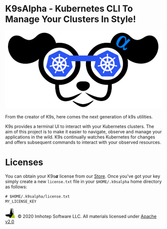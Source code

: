 # K9sAlpha - Kubernetes CLI To Manage Your Clusters In Style!

<img src="assets/k9salpha.png" alt="k9salpha">

From the creator of K9s, here comes the next generation of k9s utilities.

K9s provides a terminal UI to interact with your Kubernetes clusters.
The aim of this project is to make it easier to navigate, observe and manage
your applications in the wild. K9s continually watches Kubernetes
for changes and offers subsequent commands to interact with your observed resources.

# Licenses

You can obtain your K9s𝞪 license from our [Store](https://k9salpha.myshopify.com).
Once you've got your key simply create a new `license.txt` file in your `$HOME/.k9salpha` home directory as follows:

```text
# $HOME/.k9salpha/license.txt
MY_LICENSE_KEY
```

<img src="assets/imhotep_logo.png" width="32" height="auto" alt="Imhotep"/> &nbsp;© 2020 Imhotep Software LLC. All materials licensed under [Apache v2.0](http://www.apache.org/licenses/LICENSE-2.0)
